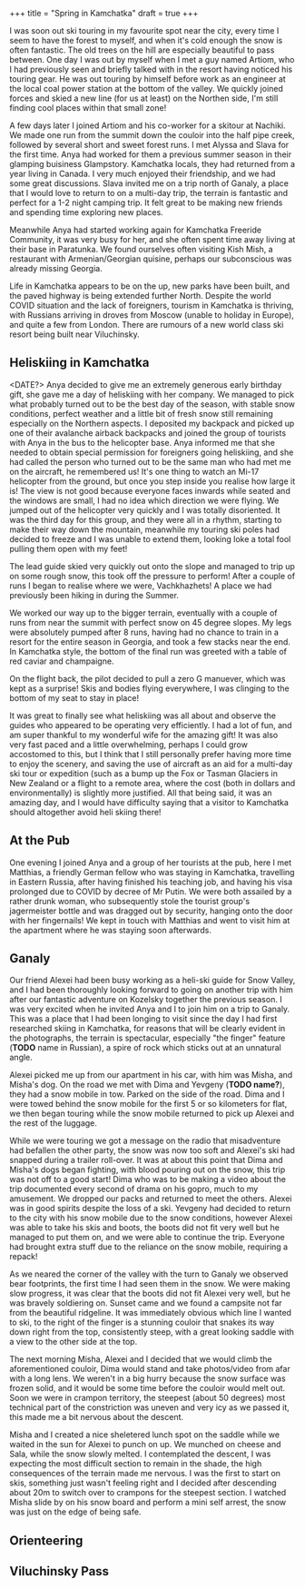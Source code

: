 +++
title = "Spring in Kamchatka"
draft = true
+++

I was soon out ski touring in my favourite spot near the city, every time I seem to have the forest to myself, and when it's cold enough the snow is often fantastic. The old trees on the hill are especially beautiful to pass between. One day I was out by myself when I met a guy named Artiom, who I had previously seen and briefly talked with in the resort having noticed his touring gear. He was out touring by himself before work as an engineer at the local coal power station at the bottom of the valley. We quickly joined forces and skied a new line (for us at least) on the Northen side, I'm still finding cool places within that small zone!

A few days later I joined Artiom and his co-worker for a skitour at Nachiki. We made one run from the summit down the couloir into the half pipe creek, followed by several short and sweet forest runs. I met Alyssa and Slava for the first time. Anya had worked for them a previous summer season in their glamping buisiness Glampstory. Kamchatka locals, they had returned from a year living in Canada. I very much enjoyed their friendship, and we had some great discussions. Slava invited me on a trip north of Ganaly, a place that I would love to return to on a multi-day trip, the terrain is fantastic and perfect for a 1-2 night camping trip. It felt great to be making new friends and spending time exploring new places.

Meanwhile Anya had started working again for Kamchatka Freeride Community, it was very busy for her, and she often spent time away living at their base in Paratunka. We found ourselves often visiting Kish Mish, a restaurant with Armenian/Georgian quisine, perhaps our subconscious was already missing Georgia.

Life in Kamchatka appears to be on the up, new parks have been built, and the paved highway is being extended further North. Despite the world COVID situation and the lack of foreigners, tourism in Kamchatka is thriving, with Russians arriving in droves from Moscow (unable to holiday in Europe), and quite a few from London. There are rumours of a new world class ski resort being built near Viluchinsky.

## Heliskiing in Kamchatka

<DATE?> Anya decided to give me an extremely generous early birthday gift, she gave me a day of heliskiing with her company. We managed to pick what probably turned out to be the best day of the season, with stable snow conditions, perfect weather and a little bit of fresh snow still remaining especially on the Northern aspects. I deposited my backpack and picked up one of their avalanche airback backpacks and joined the group of tourists with Anya in the bus to the helicopter base. Anya informed me that she needed to obtain special permission for foreigners going heliskiing, and she had called the person who turned out to be the same man who had met me on the aircraft, he remembered us! It's one thing to watch an Mi-17 helicopter from the ground, but once you step inside you realise how large it is! The view is not good because everyone faces inwards while seated and the windows are small, I had no idea which direction we were flying. We jumped out of the helicopter very quickly and I was totally disoriented. It was the third day for this group, and they were all in a rhythm, starting to make their way down the mountain, meanwhile my touring ski poles had decided to freeze and I was unable to extend them, looking loke a total fool pulling them open with my feet!

The lead guide skied very quickly out onto the slope and managed to trip up on some rough snow, this took off the pressure to perform! After a couple of runs I began to realise where we were, Vachkhazhets! A place we had previously been hiking in during the Summer.

We worked our way up to the bigger terrain, eventually with a couple of runs from near the summit with perfect snow on 45 degree slopes. My legs were absolutely pumped after 8 runs, having had no chance to train in a resort for the entire season in Georgia, and took a few stacks near the end. In Kamchatka style, the bottom of the final run was greeted with a table of red caviar and champaigne.

On the flight back, the pilot decided to pull a zero G manuever, which was kept as a surprise! Skis and bodies flying everywhere, I was clinging to the bottom of my seat to stay in place!

It was great to finally see what heliskiing was all about and observe the guides who appeared to be operating very efficiently. I had a lot of fun, and am super thankful to my wonderful wife for the amazing gift! It was also very fast paced and a little overwhelming, perhaps I could grow accostomed to this, but I think that I still personally prefer having more time to enjoy the scenery, and saving the use of aircraft as an aid for a multi-day ski tour or expedition (such as a bump up the Fox or Tasman Glaciers in New Zealand or a flight to a remote area, where the cost (both in dollars and environmentally) is slightly more justified. All that being said, it was an amazing day, and I would have difficulty saying that a visitor to Kamchatka should altogether avoid heli skiing there!

## At the Pub

One evening I joined Anya and a group of her tourists at the pub, here I met Matthias, a friendly German fellow who was staying in Kamchatka, travelling in Eastern Russia, after having finished his teaching job, and having his visa prolonged due to COVID by decree of Mr Putin. We were both assailed by a rather drunk woman, who subsequently stole the tourist group's jagermeister bottle and was dragged out by security, hanging onto the door with her fingernails! We kept in touch with Matthias and went to visit him at the apartment where he was staying soon afterwards.

## Ganaly

Our friend Alexei had been busy working as a heli-ski guide for Snow Valley, and I had been thoroughly looking forward to going on another trip with him after our fantastic adventure on Kozelsky together the previous season. I was very excited when he invited Anya and I to join him on a trip to Ganaly. This was a place that I had been longing to visit since the day I had first researched skiing in Kamchatka, for reasons that will be clearly evident in the photographs, the terrain is spectacular, especially "the finger" feature (**TODO** name in Russian), a spire of rock which sticks out at an unnatural angle.

Alexei picked me up from our apartment in his car, with him was Misha, and Misha's dog. On the road we met with Dima and Yevgeny (**TODO name?**), they had a snow mobile in tow. Parked on the side of the road. Dima and I were towed behind the snow mobile for the first 5 or so kilometers for flat, we then began touring while the snow mobile returned to pick up Alexei and the rest of the luggage.

While we were touring we got a message on the radio that misadventure had befallen the other party, the snow was now too soft and Alexei's ski had snapped during a trailer roll-over. It was at about this point that Dima and Misha's dogs began fighting, with blood pouring out on the snow, this trip was not off to a good start! Dima who was to be making a video about the trip documented every second of drama on his gopro, much to my amusement. We dropped our packs and returned to meet the others. Alexei was in good spirits despite the loss of a ski. Yevgeny had decided to return to the city with his snow mobile due to the snow conditions, however Alexei was able to take his skis and boots, the boots did not fit very well but he managed to put them on, and we were able to continue the trip. Everyone had brought extra stuff due to the reliance on the snow mobile, requiring a repack!

As we neared the corner of the valley with the turn to Ganaly we observed bear footprints, the first time I had seen them in the snow. We were making slow progress, it was clear that the boots did not fit Alexei very well, but he was bravely soldiering on. Sunset came and we found a campsite not far from the beautiful ridgeline. It was immediately obvious which line I wanted to ski, to the right of the finger is a stunning couloir that snakes its way down right from the top, consistently steep, with a great looking saddle with a view to the other side at the top.

The next morning Misha, Alexei and I decided that we would climb the aforementioned couloir, Dima would stand and take photos/video from afar with a long lens. We weren't in a big hurry because the snow surface was frozen solid, and it would be some time before the couloir would melt out. Soon we were in crampon territory, the steepest (about 50 degrees) most technical part of the constriction was uneven and very icy as we passed it, this made me a bit nervous about the descent.

Misha and I created a nice sheletered lunch spot on the saddle while we waited in the sun for Alexei to punch on up. We munched on cheese and Sala, while the snow slowly melted. I contemplated the descent, I was expecting the most difficult section to remain in the shade, the high consequences of the terrain made me nervous. I was the first to start on skis, something just wasn't feeling right and I decided after descending about 20m to switch over to crampons for the steepest section. I watched Misha slide by on his snow board and perform a mini self arrest, the snow was just on the edge of being safe.

## Orienteering



## Viluchinsky Pass


